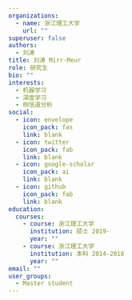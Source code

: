 ```yaml
---
organizations:
  - name: 浙江理工大学
    url: ""
superuser: false
authors:
  - 刘涛
title: 刘涛 Mirr·Meur
role: 研究生
bio: ""
interests:
  - 机器学习
  - 深度学习
  - 侧信道分析
social:
  - icon: envelope
    icon_pack: fas
    link: blank
  - icon: twitter
    icon_pack: fab
    link: blank
  - icon: google-scholar
    icon_pack: ai
    link: blank
  - icon: github
    icon_pack: fab
    link: blank
education:
  courses:
    - course: 浙江理工大学
      institution: 硕士 2019-
      year: ""
    - course: 浙江理工大学
      institution: 本科 2014-2018
      year: ""
email: ""
user_groups:
  - Master student
---
```

